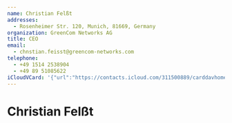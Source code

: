 ```yaml
---
name: Christian Felßt
addresses:
  - Rosenheimer Str. 120, Munich, 81669, Germany
organization: GreenCom Networks AG
title: CEO
email:
  - chnstian.feisst@greencom-networks.com
telephone:
  - +49 1514 2538904
  - +49 89 51085622
iCloudVCard: '{"url":"https://contacts.icloud.com/311500889/carddavhome/card/7384CBA8-358B-4F16-9198-5FCF205C089B.vcf","etag":"\"kmfhanan\"","data":"BEGIN:VCARD\r\nVERSION:3.0\r\nFN:\r\nN:Felßt;Christian;;;\r\nUID:7CD02BD5-FFB0-4AEB-B240-AEF29F362775\r\nADR:;;Rosenheimer Str. 120;Munich;;81669;Germany;\r\nPRODID:-//Apple Inc.//iOS 12.0//EN\r\nREV:2025-04-03T22:18:27Z\r\nORG:GreenCom Networks AG;\r\nTITLE:CEO\r\nEMAIL:chnstian.feisst@greencom-networks.com\r\nTEL:+49 1514 2538904\r\nTEL:+49 89 51085622\r\nitem1.X-ABADR:DE\r\nEND:VCARD"}'
---
```

# Christian Felßt